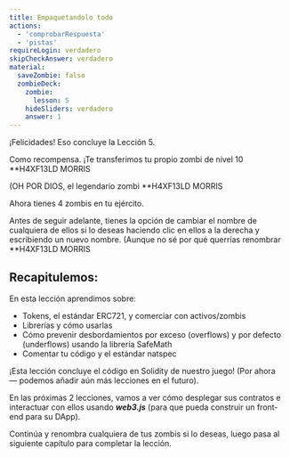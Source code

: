 ```yaml
---
title: Empaquetandolo todo
actions:
  - 'comprobarRespuesta'
  - 'pistas'
requireLogin: verdadero
skipCheckAnswer: verdadero
material:
  saveZombie: falso
  zombieDeck:
    zombie:
      lesson: 5
    hideSliders: verdadero
    answer: 1
---
```

¡Felicidades! Eso concluye la Lección 5.

Como recompensa. ¡Te transferimos tu propio zombi de nivel 10 **H4XF13LD MORRIS </p> 

(OH POR DIOS, el legendario zombi **H4XF13LD MORRIS </p> 

Ahora tienes 4 zombis en tu ejército.

Antes de seguir adelante, tienes la opción de cambiar el nombre de cualquiera de ellos si lo deseas haciendo clic en ellos a la derecha y escribiendo un nuevo nombre. (Aunque no sé por qué querrías renombrar **H4XF13LD MORRIS </p> 

## Recapitulemos:

En esta lección aprendimos sobre:

- Tokens, el estándar ERC721, y comerciar con activos/zombis
- Librerías y cómo usarlas
- Cómo prevenir desbordamientos por exceso (overflows) y por defecto (underflows) usando la librería SafeMath
- Comentar tu código y el estándar natspec

¡Esta lección concluye el código en Solidity de nuestro juego! (Por ahora — podemos añadir aún más lecciones en el futuro).

En las próximas 2 lecciones, vamos a ver cómo desplegar sus contratos e interactuar con ellos usando ***web3.js*** (para que pueda construir un front-end para su DApp).

Continúa y renombra cualquiera de tus zombis si lo deseas, luego pasa al siguiente capítulo para completar la lección.